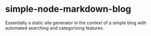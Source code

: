# simple-node-markdown-blog
Essentially a static site generator in the context of a simple blog with automated searching and categorizing features.
